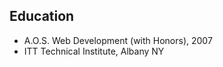 ## Education

  * A.O.S. Web Development (with Honors), 2007
  * ITT Technical Institute, Albany NY
